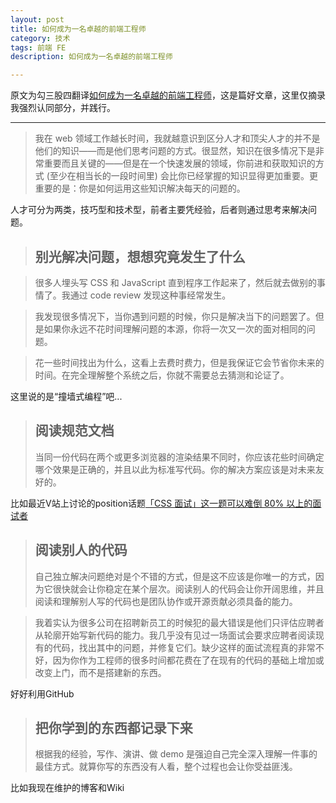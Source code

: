 ```yaml
---
layout: post
title: 如何成为一名卓越的前端工程师
category: 技术
tags: 前端 FE
description: 如何成为一名卓越的前端工程师

---
```


原文为勾三股四翻译[如何成为一名卓越的前端工程师](http://jiongks.name/blog/how-to-become-a-great-front-end-engineer/#comment-105937)，这是篇好文章，这里仅摘录我强烈认同部分，并践行。

---

> 我在 web 领域工作越长时间，我就越意识到区分人才和顶尖人才的并不是他们的知识——而是他们思考问题的方式。很显然，知识在很多情况下是非常重要而且关键的——但是在一个快速发展的领域，你前进和获取知识的方式 (至少在相当长的一段时间里) 会比你已经掌握的知识显得更加重要。更重要的是：你是如何运用这些知识解决每天的问题的。

人才可分为两类，技巧型和技术型，前者主要凭经验，后者则通过思考来解决问题。

> ## 别光解决问题，想想究竟发生了什么

> 很多人埋头写 CSS 和 JavaScript 直到程序工作起来了，然后就去做别的事情了。我通过 code review 发现这种事经常发生。

> 我发现很多情况下，当你遇到问题的时候，你只是解决当下的问题罢了。但是如果你永远不花时间理解问题的本源，你将一次又一次的面对相同的问题。

> 花一些时间找出为什么，这看上去费时费力，但是我保证它会节省你未来的时间。在完全理解整个系统之后，你就不需要总去猜测和论证了。

这里说的是“撞墙式编程”吧...

> ## 阅读规范文档
> 当同一份代码在两个或更多浏览器的渲染结果不同时，你应该花些时间确定哪个效果是正确的，并且以此为标准写代码。你的解决方案应该是对未来友好的。

比如最近V站上讨论的position话题[「CSS 面试」这一题可以难倒 80% 以上的面试者](https://www.v2ex.com/t/213833)

> ## 阅读别人的代码
> 自己独立解决问题绝对是个不错的方式，但是这不应该是你唯一的方式，因为它很快就会让你稳定在某个层次。阅读别人的代码会让你开阔思维，并且阅读和理解别人写的代码也是团队协作或开源贡献必须具备的能力。

> 我着实认为很多公司在招聘新员工的时候犯的最大错误是他们只评估应聘者从轮廓开始写新代码的能力。我几乎没有见过一场面试会要求应聘者阅读现有的代码，找出其中的问题，并修复它们。缺少这样的面试流程真的非常不好，因为你作为工程师的很多时间都花费在了在现有的代码的基础上增加或改变上门，而不是搭建新的东西。

好好利用GitHub

> ## 把你学到的东西都记录下来
> 根据我的经验，写作、演讲、做 demo 是强迫自己完全深入理解一件事的最佳方式。就算你写的东西没有人看，整个过程也会让你受益匪浅。

比如我现在维护的博客和Wiki